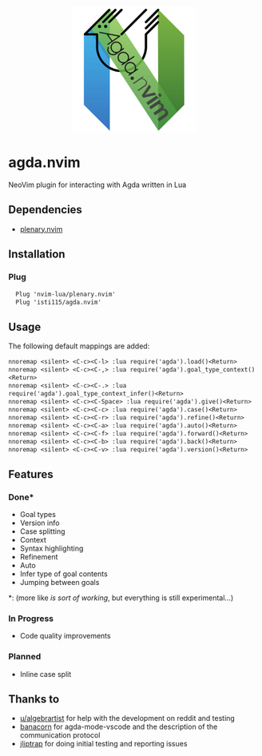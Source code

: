 <div align="center">
  <img src="assets/agda.nvim.png" width="250" />
</div>

# agda.nvim
NeoVim plugin for interacting with Agda written in Lua

## Dependencies
- [plenary.nvim](https://github.com/nvim-lua/plenary.nvim)

## Installation

### Plug
```
  Plug 'nvim-lua/plenary.nvim'
  Plug 'isti115/agda.nvim'
```

## Usage
The following default mappings are added:
```
nnoremap <silent> <C-c><C-l> :lua require('agda').load()<Return>
nnoremap <silent> <C-c><C-,> :lua require('agda').goal_type_context()<Return>
nnoremap <silent> <C-c><C-.> :lua require('agda').goal_type_context_infer()<Return>
nnoremap <silent> <C-c><C-Space> :lua require('agda').give()<Return>
nnoremap <silent> <C-c><C-c> :lua require('agda').case()<Return>
nnoremap <silent> <C-c><C-r> :lua require('agda').refine()<Return>
nnoremap <silent> <C-c><C-a> :lua require('agda').auto()<Return>
nnoremap <silent> <C-c><C-f> :lua require('agda').forward()<Return>
nnoremap <silent> <C-c><C-b> :lua require('agda').back()<Return>
nnoremap <silent> <C-c><C-v> :lua require('agda').version()<Return>
```

## Features

### Done\*
- Goal types
- Version info
- Case splitting
- Context
- Syntax highlighting
- Refinement
- Auto
- Infer type of goal contents
- Jumping between goals

\*: (more like _is sort of working_, but everything is still experimental...)

### In Progress
- Code quality improvements

### Planned
- Inline case split

## Thanks to
- [u/algebrartist](https://www.reddit.com/r/agda/comments/qamibt/comment/hhm6jke) for help with the development on reddit and testing
- [banacorn](https://github.com/banacorn/agda-mode-vscode) for agda-mode-vscode and the description of the communication protocol
- [jliptrap](https://github.com/jliptrap) for doing initial testing and reporting issues
